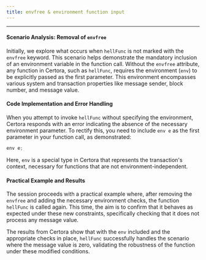 ```yaml
---
title: envfree & environment function input
---
```


---


#### Scenario Analysis: Removal of `envfree`
Initially, we explore what occurs when `hellFunc` is not marked with the `envfree` keyword. This scenario helps demonstrate the mandatory inclusion of an environment variable in the function call. Without the `envfree` attribute, any function in Certora, such as `hellFunc`, requires the environment (`env`) to be explicitly passed as the first parameter. This environment encompasses various system and transaction properties like message sender, block number, and message value.

#### Code Implementation and Error Handling
When you attempt to invoke `hellFunc` without specifying the environment, Certora responds with an error indicating the absence of the necessary environment parameter. To rectify this, you need to include `env e` as the first parameter in your function call, as demonstrated:

```js
env e;

```

Here, `env` is a special type in Certora that represents the transaction's context, necessary for functions that are not environment-independent.

#### Practical Example and Results
The session proceeds with a practical example where, after removing the `envfree` and adding the necessary environment checks, the function `hellFunc` is called again. This time, the aim is to confirm that it behaves as expected under these new constraints, specifically checking that it does not process any message value.

The results from Certora show that with the `env` included and the appropriate checks in place, `hellFunc` successfully handles the scenario where the message value is zero, validating the robustness of the function under these modified conditions.

